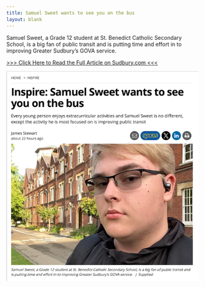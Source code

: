 ```yaml
---
title: Samuel Sweet wants to see you on the bus
layout: blank
---
```


Samuel Sweet, a Grade 12 student at St. Benedict Catholic Secondary School, is a big fan of public transit and is putting time and effort in to improving Greater Sudbury’s GOVA service.

[\>\>\> Click Here to Read the Full Article on Sudbury.com \<\<\<](https://www.sudbury.com/inspire/inspire-samuel-sweet-wants-to-see-you-on-the-bus-11090355)

[![Samuel Sweet, a Grade 12 student at St. Benedict Catholic Secondary School, is a big fan of public transit and is putting time and effort in to improving Greater Sudbury’s GOVA service.](2025-08-18.png)](https://www.sudbury.com/inspire/inspire-samuel-sweet-wants-to-see-you-on-the-bus-11090355)
